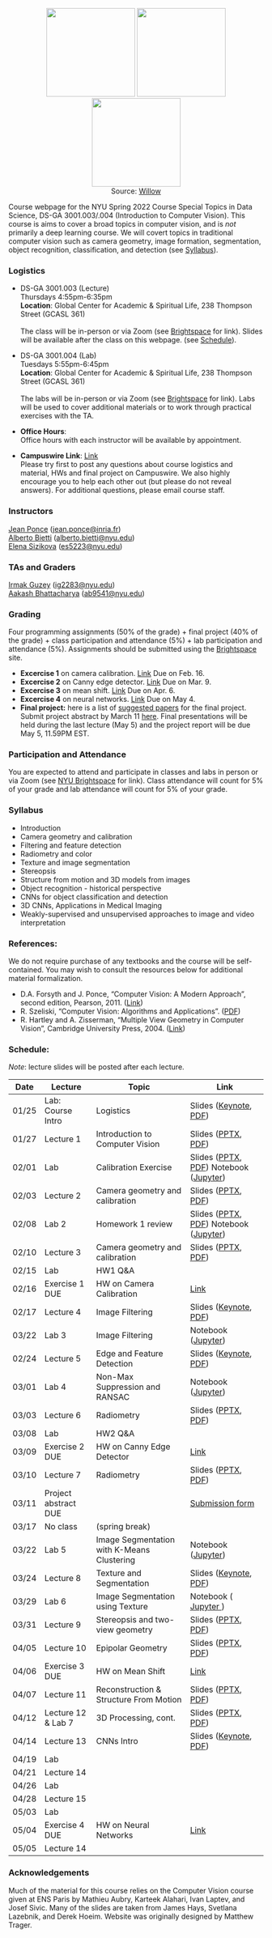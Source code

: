 <p align="center">
  <img src="https://www.di.ens.fr/willow/research/inpainting/images/new_000228/new_000228.jpg" width="175">
  <img src="https://www.di.ens.fr/willow/research/inpainting/images/new_000228/new_000228_outline.jpg" width="175">
  <img src="https://www.di.ens.fr/willow/research/inpainting/images/new_000228/new_000228_res_comb.jpg" width="175">
 <br>
  Source: <a href="https://www.di.ens.fr/willow/research/inpainting/">Willow</a>
</p>

Course webpage for the NYU Spring 2022 Course Special Topics in Data Science, DS-GA 3001.003/.004 (Introduction to Computer Vision). This course is aims to cover a broad topics in computer vision, and is *not* primarily a deep learning course. We will covert topics in traditional computer vision such as camera geometry, image formation, segmentation, object recognition, classification, and detection (see [Syllabus](#Syllabus)).


### Logistics

* DS-GA 3001.003 (Lecture) \
Thursdays 4:55pm-6:35pm  \
**Location**: Global Center for Academic & Spiritual Life, 238 Thompson Street (GCASL 361)   \
\
The class will be in-person or via Zoom (see <a href="https://brightspace.nyu.edu/d2l/le/lessons/156638/%20nits/6225595">Brightspace</a> for link). Slides will be available after the class on this webpage. (see [Schedule](#Schedule)).

* DS-GA 3001.004 (Lab) \
Tuesdays 5:55pm-6:45pm \
**Location**: Global Center for Academic & Spiritual Life, 238 Thompson Street (GCASL 361)   \
\
The labs will be in-person or via Zoom (see <a href="https://brightspace.nyu.edu/d2l/le/lessons/156638/%20nits/6225595">Brightspace</a> for link).  Labs will be used to cover additional materials or to work through practical exercises with the TA. 

* **Office Hours**: \
Office hours with each instructor will be available by appointment. 

* **Campuswire Link**: <a href="https://campuswire.com/c/G5F40373F/">Link</a>     \
Please try first to post any questions about course logistics and material, HWs and final project on Campuswire. We also highly encourage you to help each other out (but please do not reveal answers). For additional questions, please email course staff. 

### Instructors

<a href="https://www.di.ens.fr/~ponce/">Jean Ponce</a> (jean.ponce@inria.fr)  \
<a href="https://alberto.bietti.me">Alberto Bietti</a> (alberto.bietti@nyu.edu) \
<a href="https://esizikova.github.io">Elena Sizikova</a> (es5223@nyu.edu)

### TAs and Graders
<a href="https://tr.linkedin.com/in/irmak-guzey-6a9010175">Irmak Guzey</a> (ig2283@nyu.edu) \
<a href="https://www.linkedin.com/in/aakashbhattacharya07">Aakash Bhattacharya</a> (ab9541@nyu.edu)


### Grading

Four programming assignments (50% of the grade) + final project (40% of the
grade) + class participation and attendance (5%) + lab participation and attendance (5%). Assignments should be submitted using the <a href="https://brightspace.nyu.edu/d2l/le/lessons/156638/%20nits/6225595">Brightspace</a> site.

* **Excercise 1** on camera calibration. <a href="https://drive.google.com/file/d/1wqrxhtLQTdJRnTmKt5Zf0_i1TNQNPNOI/view?usp=sharing">Link</a> 
Due on Feb. 16.
* **Excercise 2** on Canny edge detector. <a href="https://drive.google.com/file/d/1_DaNrFnDDtILv2VIwRNzA5cNwf4xoMfl/view?usp=sharing">Link</a>
Due on Mar. 9.
* **Excercise 3** on mean shift. <a href="https://drive.google.com/file/d/1YxXRS3KVX6uNAb18DclYzW0MtLNaRolo/view?usp=sharing">Link</a>
Due on Apr. 6.
* **Excercise 4** on neural networks. <a href="https://drive.google.com/file/d/13Q1jkblZMqx2wwtGod7DISwRvwqzkneb/view?usp=sharing">Link</a>
Due on May 4.
* **Final project:** here is a list of [suggested papers](https://docs.google.com/document/d/11vsh1EHvDHOhGsFBpeqwzZFQNBkFk2Qwk-_YDP7XF_g/edit?usp=sharing) for the final project. Submit project abstract by March 11 [here](https://docs.google.com/forms/d/e/1FAIpQLScr7l0nuzwDEAmCWWxEdHEAMXVa_nPA9vsX-L1F_dx-KMC7dg/viewform?usp=sf_link). Final presentations will be held during the last lecture (May 5) and the project report will be due May 5, 11.59PM EST.

### Participation and Attendance
You are expected to attend and participate in classes and labs in person or via Zoom (see <a href="https://brightspace.nyu.edu/d2l/le/lessons/156638/%20nits/6225595">NYU Brightspace</a> for link). Class attendance will count for 5% of your grade and lab attendance will count for 5% of your grade.


<a name="Syllabus"></a>
### Syllabus 
  * Introduction
  * Camera geometry and calibration
  * Filtering and feature detection
  * Radiometry and color
  * Texture and image segmentation
  * Stereopsis
  * Structure from motion and 3D models from images
  * Object recognition - historical perspective
  * CNNs for object classification and detection
  * 3D CNNs, Applications in Medical Imaging
  * Weakly-supervised and unsupervised approaches to image and video interpretation 

### References:
We do not require purchase of any textbooks and the course will be self-contained. You may wish to consult the resources below for additional material formalization. 

* D.A. Forsyth and J. Ponce, “Computer Vision: A Modern Approach”, second edition, Pearson, 2011. (<a href="https://www.pearson.com/us/higher-education/program/Forsyth-Computer-Vision-A-Modern-Approach-2nd-Edition/PGM111082.html">Link</a>)
* R. Szeliski, “Computer Vision: Algorithms and Applications”. (<a href="http://szeliski.org/Book/">PDF</a>)
* R. Hartley and A. Zisserman, “Multiple View Geometry in Computer Vision”, Cambridge University Press, 2004. (<a href="https://www.robots.ox.ac.uk/~vgg/hzbook/">Link</a>)
 

<a name="Schedule"></a>
### Schedule:

*Note*: lecture slides will be posted after each lecture.

| Date  | Lecture               | Topic | Link                                                                                          |
| ----- | ------------------------ | ------| --------------------------------------------------------------------------------------------- |
| 01/25 | Lab: Course Intro     | Logistics       | Slides (<a href="https://drive.google.com/file/d/1-sGfGyArV9SgAQ_FMHifj7Aqc451Rry0/view?usp=sharing">Keynote</a>, <a href="https://drive.google.com/file/d/1r9N_E9-mWOlr3ujZbbF5XZoLaL5M5f0l/view?usp=sharing">PDF</a>)  |
| 01/27 | Lecture 1             | Introduction to Computer Vision      | Slides (<a href="https://docs.google.com/presentation/d/1C2YqxlX7aGNKxAZU8lMw_RU90Zgy8dmi/edit?usp=sharing&ouid=106162158699473790269&rtpof=true&sd=true">PPTX</a>, <a href="https://drive.google.com/file/d/1UM-K3YOl7farI0gh3JfkrAi83HVij7Lx/view?usp=sharing">PDF</a>) |
| 02/01 | Lab                   | Calibration Exercise      | Slides (<a href="https://docs.google.com/presentation/d/1ymX_CWB7NpMyxVKed5epQLgy_iNDl2Ew/edit?usp=sharing&ouid=106162158699473790269&rtpof=true&sd=true">PPTX</a>, <a href="https://drive.google.com/file/d/1ICj1dJfi_d7gxfNgBRf0yN78ZToTSqoq/view?usp=sharing">PDF</a>) Notebook (<a href="https://drive.google.com/file/d/1AsvH02k_FJlGcNAuE9tRtFpCtACvwMXp/view?usp=sharing">Jupyter</a>) |
| 02/03 | Lecture 2             | Camera geometry and calibration       | Slides (<a href="https://docs.google.com/presentation/d/1L9ubs3AKnkKLjW9SoRldpcm9lbidmnMP/edit?usp=sharing&ouid=106162158699473790269&rtpof=true&sd=true">PPTX</a>, <a href="https://drive.google.com/file/d/1jj27W9-SsqX_5B-wc24itFSmN3eIjQkT/view?usp=sharing">PDF</a>) |
| 02/08 | Lab 2                 | Homework 1 review      | Slides (<a href="https://docs.google.com/presentation/d/1F57_lhGbhn0Z4RWI7fTyTH8Leo9g3Rr4ncxsDSs6i-A/edit?usp=sharing">PPTX</a>, <a href="https://drive.google.com/file/d/1UnBVU5oawJ-57SOU7kuCdU2t9ZdnZY-V/view?usp=sharing">PDF</a>) Notebook (<a href="https://drive.google.com/file/d/1oL3icg92Aitj5vDY63c9GL7B-tJ3_C85/view?usp=sharing">Jupyter</a>) |
| 02/10 | Lecture 3             | Camera geometry and calibration      | Slides (<a href="https://docs.google.com/presentation/d/1k-l-V8Ropreim_kKlZm3a3eBNz32fRKS/edit?usp=sharing&ouid=106162158699473790269&rtpof=true&sd=true">PPTX</a>, <a href="https://drive.google.com/file/d/1q8hpDTOWy5CWs-5ftJCBxkDgHkTOILZu/view?usp=sharing">PDF</a>) |
| 02/15 | Lab                   |  HW1 Q&A     |  |
| 02/16 | Exercise 1 DUE        |  HW on Camera Calibration  | <a href="https://drive.google.com/file/d/1wqrxhtLQTdJRnTmKt5Zf0_i1TNQNPNOI/view?usp=sharing">Link</a> 
| 02/17 | Lecture 4             | Image Filtering   | Slides ([Keynote](https://drive.google.com/file/d/1xNsOk08gf7QnigxdoDJdH_qq0Cl1sP9R/view?usp=sharing), [PDF](https://drive.google.com/file/d/1qRDndR2ONTlojo8EeqR76vKmUBnZBCCn/view?usp=sharing))|
| 03/22 | Lab 3                 | Image Filtering | Notebook (<a href="https://colab.research.google.com/drive/1cHiAS4B9RVI01cPIIzylXbZd_g26ICCi?usp=sharing">Jupyter</a>)  |
| 02/24 | Lecture 5             | Edge and Feature Detection   | Slides ([Keynote](https://drive.google.com/file/d/1J_TF7KADIGMZUwEyY_4WUbHYver6y7OV/view?usp=sharing), [PDF](https://drive.google.com/file/d/1L5wgvrN-O6Rn-8w-kraDe0Du3VdR0sFo/view?usp=sharing)) |
| 03/01 | Lab 4                 | Non-Max Suppression and RANSAC  | Notebook (<a href="https://colab.research.google.com/drive/1EitNMr5Z6hoPHxfZeh4vnO7-jSFcAhug?usp=sharing">Jupyter</a>) |
| 03/03 | Lecture 6             |  Radiometry     | Slides (<a href="https://docs.google.com/presentation/d/1KejNFJjDYvqg59S73kvB2EtlWSDOAQsn/edit?usp=sharing&ouid=106162158699473790269&rtpof=true&sd=true">PPTX</a>, <a href="https://drive.google.com/file/d/1eLBm1q1Modhb1O_K8YG1YkEQCDeqLWIa/view?usp=sharing">PDF</a>)  |
| 03/08 | Lab                   |  HW2 Q&A    |  |
| 03/09 | Exercise 2 DUE        |  HW on Canny Edge Detector       |<a href="https://drive.google.com/file/d/1_DaNrFnDDtILv2VIwRNzA5cNwf4xoMfl/view?usp=sharing">Link</a> |
| 03/10 | Lecture 7             |  Radiometry     | Slides (<a href="https://docs.google.com/presentation/d/1nkxOIm5_ku1uHAa0jUU0_0R8qiN2fenH/edit?usp=sharing&ouid=106162158699473790269&rtpof=true&sd=true">PPTX</a>, <a href="https://drive.google.com/file/d/1Y198uTcg59tX2zSsWArUqSHJk8f7v8dB/view?usp=sharing">PDF</a>) |
| 03/11 | Project abstract DUE | | [Submission form](https://docs.google.com/forms/d/e/1FAIpQLScr7l0nuzwDEAmCWWxEdHEAMXVa_nPA9vsX-L1F_dx-KMC7dg/viewform?usp=sf_link) |
| 03/17 | No class | (spring break) | |
| 03/22 | Lab 5                 |  Image Segmentation with K-Means Clustering | Notebook (<a href="https://colab.research.google.com/drive/1--nLHrc00doX_fRF0QffO6GAtD0o125y?usp=sharing">Jupyter</a>) |
| 03/24 | Lecture 8             |  Texture and Segmentation    | Slides ([Keynote](https://drive.google.com/file/d/1UucrhFUBexdvwDPk6iYhk0E3Fds3IzLT/view?usp=sharing), [PDF](https://drive.google.com/file/d/1_E7Xps3qfAlXtLFNlcUlCt7h20bySguP/view?usp=sharing)) |
| 03/29 | Lab 6                  | Image Segmentation using Texture | Notebook (<a href="https://colab.research.google.com/drive/12pMC29XIFE4uJ3GWG2S9wxPMlZ-wrCrs?usp=sharing"> Jupyter </a>) |
| 03/31 | Lecture 9             | Stereopsis and two-view geometry  | Slides (<a href="https://docs.google.com/presentation/d/1XD6URD46o1yH5ePqfrdQdmPOKezuEOzN4-me5lGMnEo/edit?usp=sharing">PPTX</a>, <a href="https://drive.google.com/file/d/1r2-DcjRFG-_Z5wqr4pRvv2JX8yXnOlZ9/view?usp=sharing">PDF</a>) |
| 04/05 | Lecture 10            | Epipolar Geometry  | Slides (<a href="https://docs.google.com/presentation/d/13wfXUEp8tYuRFYVUvDJssWlMTg4uySsJRYjveoF5170/edit?usp=sharing">PPTX</a>, <a href="https://drive.google.com/file/d/1KH-2Q2pPkOdRdvw-23EsfoCnC03djXGo/view?usp=sharing">PDF</a>) |
| 04/06 | Exercise 3 DUE        |  HW on Mean Shift  | <a href="https://drive.google.com/file/d/1YxXRS3KVX6uNAb18DclYzW0MtLNaRolo/view?usp=sharing">Link</a> |
| 04/07 | Lecture 11            | Reconstruction & Structure From Motion | Slides (<a href="https://docs.google.com/presentation/d/1XS-A3q0sl13vtduQu95v1_GxOHCaNX3TnahKXLLK0aI/edit?usp=sharing">PPTX</a>, <a href="https://drive.google.com/file/d/1NFN81rNUF8nDQAbac0PuUDJTaMXE3iLY/view?usp=sharing">PDF</a>) |
| 04/12 | Lecture 12 & Lab 7    | 3D Processing, cont.     | Slides (<a href="https://docs.google.com/presentation/d/1MKrqYH01BcUpc0bVh63OONpA9ExuGNIY/edit?usp=sharing&ouid=106162158699473790269&rtpof=true&sd=true">PPTX</a>, <a href="https://drive.google.com/file/d/1rprVWwMBbOLQjMMHIb6S-KY00UWS2oZP/view?usp=sharing">PDF</a>) |
| 04/14 | Lecture 13            | CNNs Intro     | Slides (<a href="https://drive.google.com/file/d/1uQ8b6wx891eV8Q0Le9wxCy0n_vrqULHu/view?usp=sharing">Keynote</a>, <a href="https://drive.google.com/file/d/144NRhEJ3gpVnhoVBzqBhn_lCsnVStHKf/view?usp=sharing">PDF</a>) |
| 04/19 | Lab                   |      |   |
| 04/21 | Lecture 14            |      | |
| 04/26 | Lab                   |      |  |
| 04/28 | Lecture 15                   |      |  |
| 05/03 | Lab                   |      |  |
| 05/04 | Exercise 4 DUE        |  HW on Neural Networks                        | <a href="https://drive.google.com/file/d/13Q1jkblZMqx2wwtGod7DISwRvwqzkneb/view?usp=sharing">Link</a> |
| 05/05 | Lecture 14                   |     |  |



### Acknowledgements
Much of the material for this course relies on the Computer Vision course given at ENS Paris by Mathieu Aubry, Karteek Alahari, Ivan Laptev, and Josef Sivic. Many of the slides are taken from James Hays, Svetlana Lazebnik, and Derek Hoeim. Website was originally designed by Matthew Trager.
